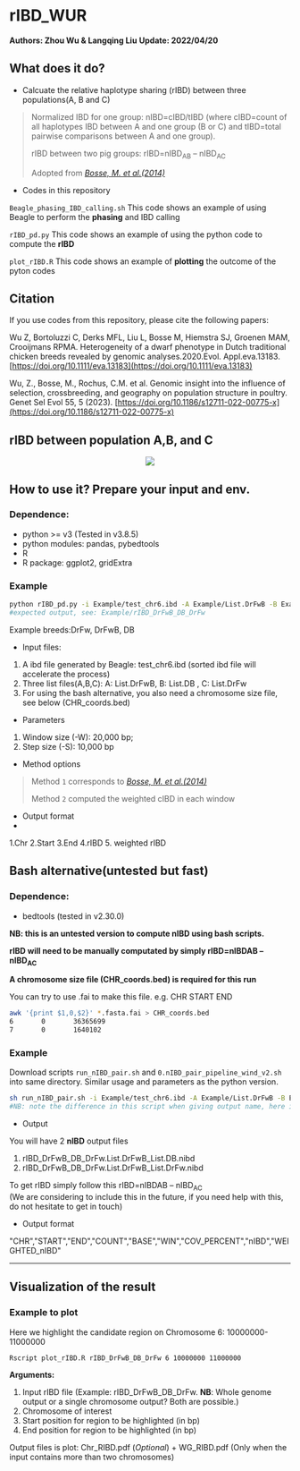 # rIBD_WUR

**Authors: Zhou Wu & Langqing Liu**
**Update: 2022/04/20**

## What does it do?
- Calcuate the relative haplotype sharing (rIBD) between three populations(A, B and C)

> Normalized IBD for one  group: nIBD=cIBD/tIBD (where cIBD=count of all haplotypes IBD between A and one group (B or C) and tIBD=total pairwise comparisons between A and one  group).
>
> rIBD between two pig groups: rIBD=nIBD<sub>AB</sub> – nIBD<sub>AC</sub>
>
> Adopted from *[Bosse, M. et al.(2014)](https://www.nature.com/articles/ncomms5392)*

- Codes in this repository

`Beagle_phasing_IBD_calling.sh` This code shows an example of using Beagle to perform the **phasing** and IBD calling

`rIBD_pd.py` This code shows an example of using the python code to compute the **rIBD**

`plot_rIBD.R` This code shows an example of **plotting** the outcome of the pyton codes 


## Citation

If you use codes from this repository, please cite the following papers:

Wu Z, Bortoluzzi C, Derks MFL, Liu L, Bosse M, Hiemstra SJ, Groenen MAM, Crooijmans RPMA. Heterogeneity of a dwarf phenotype in Dutch traditional chicken breeds revealed by genomic analyses.2020.Evol. Appl.eva.13183. [https://doi.org/10.1111/eva.13183](https://doi.org/10.1111/eva.13183)

Wu, Z., Bosse, M., Rochus, C.M. et al. Genomic insight into the influence of selection, crossbreeding, and geography on population structure in poultry. Genet Sel Evol 55, 5 (2023). [https://doi.org/10.1186/s12711-022-00775-x](https://doi.org/10.1186/s12711-022-00775-x)

## rIBD between population A,B, and C
<p align="center">
  <img src="https://github.com/wzuhou/rIBD_WUR/blob/main/Github_rIBD.png">
</p>

## How to use it? Prepare your input and env.
### Dependence: 
- python >= v3 (Tested in v3.8.5)
- python modules: pandas, pybedtools
- R 
- R package: ggplot2, gridExtra

### Example
```bash
python rIBD_pd.py -i Example/test_chr6.ibd -A Example/List.DrFwB -B Example/List.DB -C Example/List.DrFw -o rIBD_DrFwB_DB_DrFw -W 20000 -S 10000 -M 1
#expected output, see: Example/rIBD_DrFwB_DB_DrFw
```

Example breeds:DrFw, DrFwB, DB
- Input files:
1. A ibd file generated by Beagle: test_chr6.ibd (sorted ibd file will accelerate the process)
2. Three list files(A,B,C): A: List.DrFwB, B: List.DB , C: List.DrFw
3. For using the bash alternative, you also need a chromosome size file, see below (CHR_coords.bed)

- Parameters
1. Window size (-W): 20,000 bp; 
2. Step size (-S): 10,000 bp

- Method options

> Method `1` corresponds to *[Bosse, M. et al.(2014)](https://www.nature.com/articles/ncomms5392)*
> 
> Method `2` computed the weighted cIBD in each window 

- Output format
- 
1.Chr 2.Start 3.End 4.rIBD 5. weighted rIBD

## Bash alternative(untested but fast)

### Dependence: 
- bedtools (tested in v2.30.0)

**NB: this is an untested version to compute nIBD using bash scripts.**

**rIBD will need to be manually computated by simply rIBD=nIBD</sub>AB</sub> – nIBD<sub>AC</sub>**

**A chromosome size file (CHR_coords.bed) is required for this run**

You can try to use .fai to make this file. e.g. CHR START END

```sh
awk '{print $1,0,$2}' *.fasta.fai > CHR_coords.bed
6       0       36365699
7       0       1640102
```

### Example

Download scripts `run_nIBD_pair.sh` and `0.nIBD_pair_pipeline_wind_v2.sh` into same directory.
Similar usage and parameters as the python version.

```sh
sh run_nIBD_pair.sh -i Example/test_chr6.ibd -A Example/List.DrFwB -B Example/List.DB -C Example/List.DrFw -O rIBD_DrFwB_DB_DrFw -W 20000 -S 10000
#NB: note the difference in this script when giving output name, here is with uppercase -O ; And no -M function supported.
```

- Output

You will have 2 **nIBD** output files
1. rIBD_DrFwB_DB_DrFw.List.DrFwB_List.DB.nibd
2. rIBD_DrFwB_DB_DrFw.List.DrFwB_List.DrFw.nibd

To get rIBD simply follow this rIBD=nIBD</sub>AB</sub> – nIBD<sub>AC</sub>  
(We are considering to include this in the future, if you need help with this, do not hesitate to get in touch)

- Output format

"CHR","START","END","COUNT","BASE","WIN","COV_PERCENT","nIBD","WEIGHTED_nIBD"

---

## Visualization of the result
### Example to plot

Here we highlight the candidate region on Chromosome 6: 10000000-11000000

```bash
Rscript plot_rIBD.R rIBD_DrFwB_DB_DrFw 6 10000000 11000000
```

**Arguments:**
1. Input rIBD file (Example: rIBD_DrFwB_DB_DrFw. **NB**: Whole genome output or a single chromosome output? Both are possible.)
2. Chromosome of interest
3. Start position for region to be highlighted (in bp)
4. End position for region to be highlighted (in bp)

Output files is plot: Chr_RIBD.pdf   (*Optional*) + WG_RIBD.pdf (Only when the input contains more than two chromosomes) 
